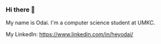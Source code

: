 ### Hi there 👋

My name is Odai. I'm a computer science student at UMKC.

My LinkedIn: https://www.linkedin.com/in/heyodai/
